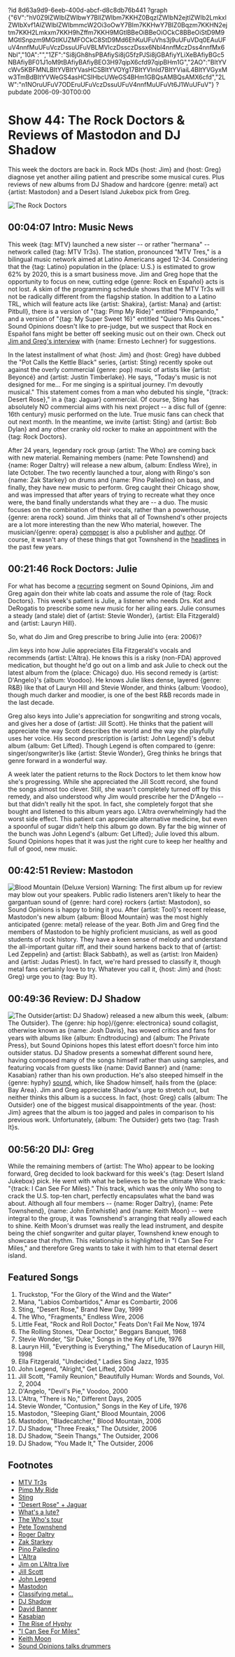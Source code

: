 ?id 8d63a9d9-6eeb-400d-abcf-d8c8db76b441
?graph {"6V":"hV0Z9lZWIblZWIbwY7BIlZWIbm7KKHZ0BqzlZWIbN2ejtlZWIb2LmkxlZWIbXvf1AlZWIblZWIbmmcW2Oi3oOwY7BIm7KKHwY7BIZ0Bqzm7KKHN2ejtm7KKH2Lmkxm7KKH9hZffm7KKH9MGtlBBeOiBBeOiOCkC8BBeOiStD9M9MGtlSnpzm9MGtlKUZMFOCkC8StD9Md6EhKuUFuVhs3j9uUFuVDq0EAuUFuV4nnfMuUFuVczDssuUFuVBLMVlczDssczDssx6Nbl4nnfMczDss4nnfMx6Nbl","10A":"","1ZF":"Si8jGh8hsPBAfiySi8jG5fzPJSi8jGBAfiyYLiXeBAfiyBGc5NBAfiyBF01J1oM9tBAfiyBAfiyBEO3H97qipX6cfd97qipBHm1G","2AO":"BItYVcWv5KBFMNLBItYVBItYVasHCSBItYVOYg17BItYVInld7BItYViaiL4BItYVGyxMw3TmBdBItYVWeGS4asHCSIHbcUWeGS4BHm1GBQsAMBQsAMX6cfd","2LW":"n1NOruUFuV7ODEruUFuVczDssuUFuV4nnfMuUFuVt6J1WuUFuV"}
?pubdate 2006-09-30T00:00

# Show 44: The Rock Doctors & Reviews of Mastodon and DJ Shadow
This week the doctors are back in. Rock MDs {host: Jim} and {host: Greg} diagnose yet another ailing patient and prescribe some musical cures. Plus reviews of new albums from DJ Shadow and hardcore {genre: metal} act {artist: Mastodon} and a Desert Island Jukebox pick from Greg.

![The Rock Doctors](https://static.soundopinions.org/images/rockdocs/therockdoctors.jpg)

## 00:04:07 Intro: Music News
This week {tag: MTV} launched a new sister -- or rather "hermana" -- network called {tag: MTV Tr3s}. The station, pronounced "MTV Tres," is a bilingual music network aimed at Latino Americans aged 12-34. Considering that the {tag: Latino} population in the {place: U.S.} is estimated to grow 62% by 2020, this is a smart business move. Jim and Greg hope that the opportunity to focus on new, cutting edge {genre: Rock en Español} acts is not lost. A skim of the programming schedule shows that the MTV Tr3s will not be radically different from the flagship station. In addition to a Latino TRL, which will feature acts like {artist: Shakira}, {artist: Mana} and {artist: Pitbull}, there is a version of "{tag: Pimp My Ride}" entitled "Pimpeando," and a version of "{tag: My Super Sweet 16}" entitled "Quiero Mis Quinces." Sound Opinions doesn't like to pre-judge, but we suspect that Rock en Español fans might be better off seeking music out on their own. Check out [Jim and Greg's interview](/show/27/) with {name: Ernesto Lechner} for suggestions. 

In the latest installment of what {host: Jim} and {host: Greg} have dubbed the "Pot Calls the Kettle Black" series, {artist: Sting} recently spoke out against the overly commercial {genre: pop} music of artists like {artist: Beyoncé} and {artist: Justin Timberlake}. He says, "Today's music is not designed for me... For me singing is a spiritual journey. I'm devoutly musical." This statement comes from a man who debuted his single, "{track: Desert Rose}," in a {tag: Jaguar} commercial. Of course, Sting has absolutely NO commercial aims with his next project -- a disc full of {genre: 16th century} music performed on the lute. True music fans can check that out next month. In the meantime, we invite {artist: Sting} and {artist: Bob Dylan} and any other cranky old rocker to make an appointment with the {tag: Rock Doctors}.

After 24 years, legendary rock group {artist: The Who} are coming back with new material. Remaining members {name: Pete Townshend} and {name: Roger Daltry} will release a new album, {album: Endless Wire}, in late October. The two recently launched a tour, along with Ringo's son {name: Zak Starkey} on drums and {name: Pino Palledino} on bass, and finally, they have new music to perform. Greg caught their Chicago show, and was impressed that after years of trying to recreate what they once were, the band finally understands what they are -- a duo. The music focuses on the combination of their vocals, rather than a powerhouse, {genre: arena rock} sound. Jim thinks that all of Townshend's other projects are a lot more interesting than the new Who material, however. The musician/{genre: opera} [composer](http://en.wikipedia.org/wiki/The_Iron_Man:_The_Musical_by_Pete_Townshend) is also a publisher and [author](http://www.eelpie.com/shop.php?shop=books). Of course, it wasn't any of these things that got Townshend in the [headlines](http://www.theguardian.com/uk/2003/may/08/arts.ukcrime) in the past few years.

## 00:21:46 Rock Doctors: Julie
For what has become a [recurring](/show/34/) segment on Sound Opinions, Jim and Greg again don their white lab coats and assume the role of {tag: Rock Doctors}. This week's patient is Julie, a listener who needs Drs. Kot and DeRogatis to prescribe some new music for her ailing ears. Julie consumes a steady (and stale) diet of {artist: Stevie Wonder}, {artist: Ella Fitzgerald} and {artist: Lauryn Hill}. 

So, what do Jim and Greg prescribe to bring Julie into {era: 2006}?

Jim keys into how Julie appreciates Ella Fitzgerald's vocals and recommends {artist: L'Altra}. He knows this is a risky (non-FDA) approved medication, but thought he'd go out on a limb and ask Julie to check out the latest album from the {place: Chicago} duo. His second remedy is {artist: D'Angelo}'s {album: Voodoo}. He knows Julie likes dense, layered {genre: R&B} like that of Lauryn Hill and Stevie Wonder, and thinks {album: Voodoo}, though much darker and moodier, is one of the best R&B records made in the last decade.

Greg also keys into Julie's appreciation for songwriting and strong vocals, and gives her a dose of {artist: Jill Scott}. He thinks that the patient will appreciate the way Scott describes the world and the way she playfully uses her voice. His second prescription is {artist: John Legend}'s debut album {album: Get Lifted}. Though Legend is often compared to {genre: singer/songwriter}s like {artist: Stevie Wonder}, Greg thinks he brings that genre forward in a wonderful way.

A week later the patient returns to the Rock Doctors to let them know how she's progressing. While she appreciated the Jill Scott record, she found the songs almost too clever. Still, she wasn't completely turned off by this remedy, and also understood why Jim would prescribe her the D'Angelo -- but that didn't really hit the spot. In fact, she completely forgot that she bought and listened to this album years ago. L'Altra overwhelmingly had the worst side effect. This patient can appreciate alternative medicine, but even a spoonful of sugar didn't help this album go down. By far the big winner of the bunch was John Legend's {album: Get Lifted}; Julie loved this album. Sound Opinions hopes that it was just the right cure to keep her healthy and full of good, new music.

## 00:42:51 Review: Mastodon
![Blood Mountain (Deluxe Version)](https://static.soundopinions.org/assets/44/1ZF0.jpg)
Warning: The first album up for review may blow out your speakers. Public radio listeners aren't likely to hear the gargantuan sound of {genre: hard core} rockers {artist: Mastodon}, so Sound Opinions is happy to bring it you. After {artist: Tool}'s recent release, Mastodon's new album {album: Blood Mountain} was the most highly anticipated {genre: metal} release of the year. Both Jim and Greg find the members of Mastodon to be highly proficient musicians, as well as good students of rock history. They have a keen sense of melody and understand the all-important guitar riff, and their sound harkens back to that of {artist: Led Zeppelin} and {artist: Black Sabbath}, as well as {artist: Iron Maiden} and {artist: Judas Priest}. In fact, we're hard pressed to classify it, though metal fans certainly love to try. Whatever you call it, {host: Jim} and {host: Greg} urge you to {tag: Buy It}.

## 00:49:36 Review: DJ Shadow
![The Outsider](https://static.soundopinions.org/assets/44/2AO0.jpg){artist: DJ Shadow} released a new album this week, {album: The Outsider}. The {genre: hip hop}/{genre: electronica} sound collagist, otherwise known as {name: Josh Davis}, has wowed critics and fans for years with albums like {album: Endtroducing} and {album: The Private Press}, but Sound Opinions hopes this latest effort doesn't force him into outsider status. DJ Shadow presents a somewhat different sound here, having composed many of the songs himself rather than using samples, and featuring vocals from guests like {name: David Banner} and {name: Kasabian} rather than his own production. He's also steeped himself in the {genre: hyphy} [sound](http://www.mtv.com/bands/h/hypy/news_feature_110804/), which, like Shadow himself, hails from the {place: Bay Area}. Jim and Greg appreciate Shadow's urge to stretch out, but neither thinks this album is a success. In fact, {host: Greg} calls {album: The Outsider} one of the biggest musical disappointments of the year. {host: Jim} agrees that the album is too jagged and pales in comparison to his previous work. Unfortunately, {album: The Outsider} gets two {tag: Trash It}s.

## 00:56:20 DIJ: Greg
While the remaining members of {artist: The Who} appear to be looking forward, Greg decided to look backward for this week's {tag: Desert Island Jukebox} pick. He went with what he believes to be the ultimate Who track: "{track: I Can See For Miles}." This track, which was the only Who song to crack the U.S. top-ten chart, perfectly encapsulates what the band was about. Although all four members -- {name: Roger Daltry}, {name: Pete Townshend}, {name: John Entwhistle} and {name: Keith Moon} -- were integral to the group, it was Townshend's arranging that really allowed each to shine. Keith Moon's drumset was really the lead instrument, and despite being the chief songwriter and guitar player, Townshend knew enough to showcase that rhythm. This relationship is highlighted in "I Can See For Miles," and therefore Greg wants to take it with him to that eternal desert island.


## Featured Songs
1. Truckstop, "For the Glory of the Wind and the Water"
2. Mana, "Labios Combartidos," Amar es Combartir, 2006
3. Sting, "Desert Rose," Brand New Day, 1999
4. The Who, "Fragments," Endless Wire, 2006
5. Little Feat, "Rock and Roll Doctor," Feats Don't Fail Me Now, 1974
6. The Rolling Stones, "Dear Doctor," Beggars Banquet, 1968
7. Stevie Wonder, "Sir Duke," Songs in the Key of Life, 1976
8. Lauryn Hill, "Everything is Everything," The Miseducation of Lauryn Hill, 1998
10. Ella Fitzgerald, "Undecided," Ladies Sing Jazz, 1935
11. John Legend, "Alright," Get Lifted, 2004
12. Jill Scott, "Family Reunion," Beautifully Human: Words and Sounds, Vol. 2, 2004
14. D'Angelo, "Devil's Pie," Voodoo, 2000
15. L'Altra, "There is No," Different Days, 2005
16. Stevie Wonder, "Contusion," Songs in the Key of Life, 1976
17. Mastodon, "Sleeping Giant," Blood Mountain, 2006
18. Mastodon, "Bladecatcher," Blood Mountain, 2006
19. DJ Shadow, "Three Freaks," The Outsider, 2006
20. DJ Shadow, "Seein Thangs," The Outsider, 2006
21. DJ Shadow, "You Made It," The Outsider, 2006

## Footnotes
- [MTV Tr3s](http://www.mtv.com/mtvsites/mtvtr3s/)
- [Pimp My Ride](http://www.mtv.com/ontv/dyn/pimp_my_ride/series.jhtml)
- [Sting](http://www.sting.com/)
- ["Desert Rose" + Jaguar](https://www.youtube.com/watch?v=UqItWzmnrD4)
- [What's a lute?](http://www.lutesoc.co.uk/)
- [The Who's tour](http://thewho.com/tour/)
- [Pete Townshend](http://www.petetownshend.co.uk/)
- [Roger Daltry](http://en.wikipedia.org/wiki/Roger_Daltry)
- [Zak Starkey](http://en.wikipedia.org/wiki/Zak_Starkey)
- [Pino Palledino](http://en.wikipedia.org/wiki/Pino_Palladino)
- [L'Altra](http://www.allmusic.com/artist/laltra-mn0000110094)
- [Jim on L'Altra live](http://www.jimdero.com/News2005/LAltraLiveFeb4.htm)
- [Jill Scott](http://www.jillscott.com/)
- [John Legend](http://www.johnlegend.com/us/node/2920)
- [Mastodon](http://www.mastodonrocks.com/)
- [Classifying metal...](http://en.wikipedia.org/wiki/List_of_heavy_metal_genres)
- [DJ Shadow](http://www.djshadow.com/)
- [David Banner](http://www.david-banner.com/)
- [Kasabian](http://www.kasabian.co.uk/home/)
- [The Rise of Hyphy](http://www.mtv.com/bands/h/hypy/news_feature_110804/)
- ["I Can See For Miles"](http://www.allmusic.com/cg/amg.dll?p=amg&token=ADFEAEE47C19DC4FA87520D69D3D4DC7FA7FFB07D063FD831F29461BDFBA3C54DD5F26B904A595CCB1E574AB7BAFFF28E85805D1CAE452FFCC0640&sql=33:fcc1z8haoyi3)
- [Keith Moon](http://www.allmusic.com/artist/keith-moon-mn0000765747)
- [Sound Opinions talks drummers](/show/42/)
